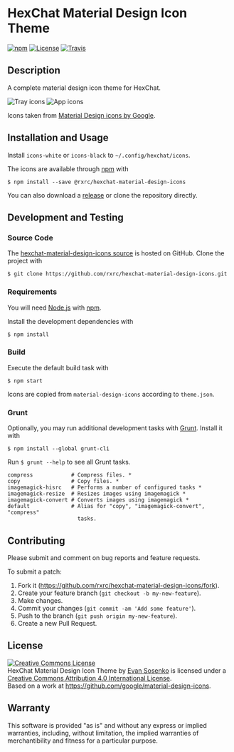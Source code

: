 # HexChat Material Design Icon Theme

[![npm](https://img.shields.io/npm/v/hexchat-material-design-icons.svg)](https://www.npmjs.com/package/hexchat-material-design-icons)
[![License](http://img.shields.io/badge/license-CC--BY--4.0-blue.svg)](./LICENSE.txt)
[![Travis](https://img.shields.io/travis/rxrc/hexchat-material-design-icons.svg)](https://travis-ci.org/rxrc/hexchat-material-design-icons)

## Description

A complete material design icon theme for HexChat.

![Tray icons](https://raw.github.com/rxrc/hexchat-material-design-icons/master/icons-tray.png)
![App icons](https://raw.github.com/rxrc/hexchat-material-design-icons/master/icons-app.png)

Icons taken from [Material Design icons by Google].

[Material Design icons by Google]: https://github.com/google/material-design-icons

## Installation and Usage

Install `icons-white` or `icons-black` to `~/.config/hexchat/icons`.

The icons are available through [npm] with

```
$ npm install --save @rxrc/hexchat-material-design-icons
```

You can also download a [release][Releases]
or clone the repository directly.

[npm]: https://www.npmjs.com/
[Releases]: https://github.com/rxrc/hexchat-material-design-icons/releases

## Development and Testing

### Source Code

The [hexchat-material-design-icons source] is hosted on GitHub.
Clone the project with

```
$ git clone https://github.com/rxrc/hexchat-material-design-icons.git
```

[hexchat-material-design-icons source]: https://github.com/rxrc/hexchat-material-design-icons

### Requirements

You will need [Node.js] with [npm].

Install the development dependencies with

```
$ npm install
```

[Node.js]: https://nodejs.org/

### Build

Execute the default build task with

```
$ npm start
```

Icons are copied from `material-design-icons`
according to `theme.json`.

### Grunt

Optionally, you may run additional development tasks with [Grunt].
Install it with

```
$ npm install --global grunt-cli
```

Run `$ grunt --help` to see all Grunt tasks.

```
compress            # Compress files. *
copy                # Copy files. *
imagemagick-hisrc   # Performs a number of configured tasks *
imagemagick-resize  # Resizes images using imagemagick *
imagemagick-convert # Converts images using imagemagick *
default             # Alias for "copy", "imagemagick-convert", "compress"
                      tasks.
```

[Grunt]: http://gruntjs.com/

## Contributing

Please submit and comment on bug reports and feature requests.

To submit a patch:

1. Fork it (https://github.com/rxrc/hexchat-material-design-icons/fork).
2. Create your feature branch (`git checkout -b my-new-feature`).
3. Make changes.
4. Commit your changes (`git commit -am 'Add some feature'`).
5. Push to the branch (`git push origin my-new-feature`).
6. Create a new Pull Request.

## License

<a rel="license" href="https://creativecommons.org/licenses/by/4.0/"><img alt="Creative Commons License" style="border-width:0" src="https://i.creativecommons.org/l/by/4.0/88x31.png" /></a><br /><span xmlns:dct="https://purl.org/dc/terms/" href="https://purl.org/dc/dcmitype/StillImage" property="dct:title" rel="dct:type">HexChat Material Design Icon Theme</span> by <a xmlns:cc="https://creativecommons.org/ns#" href="https://github.com/rxrc/hexchat-material-design-icons" property="cc:attributionName" rel="cc:attributionURL">Evan Sosenko</a> is licensed under a <a rel="license" href="https://creativecommons.org/licenses/by/4.0/">Creative Commons Attribution 4.0 International License</a>.<br />Based on a work at <a xmlns:dct="https://purl.org/dc/terms/" href="https://github.com/google/material-design-icons" rel="dct:source">https://github.com/google/material-design-icons</a>.

## Warranty

This software is provided "as is" and without any express or
implied warranties, including, without limitation, the implied
warranties of merchantibility and fitness for a particular
purpose.
